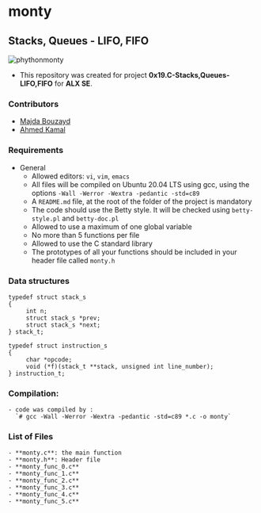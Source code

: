 # monty
## Stacks, Queues - LIFO, FIFO
![phythonmonty](https://grijalvo.com/wordpress/wp-content/uploads/2015/12/Make_tea_not_love.jpg)

- This repository was created for project **0x19.C-Stacks,Queues-LIFO,FIFO** for **ALX SE**.

### Contributors
   - [Majda Bouzayd](https://github.com/Magdalina1)
   - [Ahmed Kamal](https://github.com/ahmedmkamal313)

### Requirements
 - General
   - Allowed editors: `vi`, `vim`, `emacs`
   - All files will be compiled on Ubuntu 20.04 LTS using gcc, using the options `-Wall -Werror -Wextra -pedantic -std=c89`
   - A `README.md` file, at the root of the folder of the project is mandatory
   - The code should use the Betty style. It will be checked using `betty-style.pl` and `betty-doc.pl`
   - Allowed to use a maximum of one global variable
   - No more than 5 functions per file
   - Allowed to use the C standard library
   - The prototypes of all your functions should be included in your header file called `monty.h`

### Data structures
   ```
   typedef struct stack_s
   {
        int n;
        struct stack_s *prev;
        struct stack_s *next;
   } stack_t;
   ```
   ```
   typedef struct instruction_s
   { 
        char *opcode;
        void (*f)(stack_t **stack, unsigned int line_number);
   } instruction_t;
   ```

### Compilation:
    - code was compiled by :
      `# gcc -Wall -Werror -Wextra -pedantic -std=c89 *.c -o monty`

### List of Files
    - **monty.c**: the main function
    - **monty.h**: Header file
    - **monty_func_0.c**
    - **monty_func_1.c**
    - **monty_func_2.c**
    - **monty_func_3.c**
    - **monty_func_4.c**
    - **monty_func_5.c**
